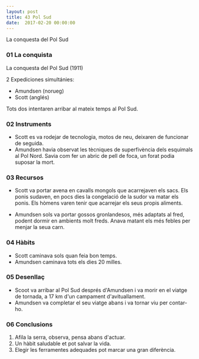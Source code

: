 ```yaml
---
layout: post
title: 43 Pol Sud
date:  2017-02-20 00:00:00
---
```


La conquesta del Pol Sud

### 01 La conquista

La conquesta del Pol Sud (1911)

2 Expediciones simultánies:

- Amundsen (norueg)
- Scott (anglés)

Tots dos intentaren arribar al mateix temps al Pol Sud.

### 02 Instruments

- Scott es va rodejar de tecnologia, motos de neu, deixaren de funcionar de seguida.
- Amundsen havia observat les tècniques de superfivència dels esquimals al Pol Nord. Savia com fer un abric de pell de foca, un forat podia suposar la mort.

### 03 Recursos

- Scott va portar avena en cavalls mongols que acarrejaven els sacs. Els ponis sudaven, en pocs dies la congelació de la sudor va matar els ponis. Els hòmens varen tenir que acarrejar els seus propis aliments.

- Amundsen sols va portar gossos gronlandesos, més adaptats al fred, podent dormir en ambients molt freds. Anava matant els més febles per menjar la seua carn.

### 04 Hàbits

- Scott caminava sols quan feia bon temps.
- Amundsen caminava tots els dies 20 milles.

### 05 Desenllaç

- Scoot va arribar al Pol Sud després d'Amundsen i va morir en el viatge de tornada, a 17 km d'un campament d'avituallament.
- Amundsen va completar el seu viatge abans i va tornar viu per contar-ho.

### 06 Conclusions

1. Afila la serra, observa, pensa abans d'actuar.
2. Un hàbit saludable et pot salvar la vida.
3. Elegir les ferramentes adequades pot marcar una gran diferència.
